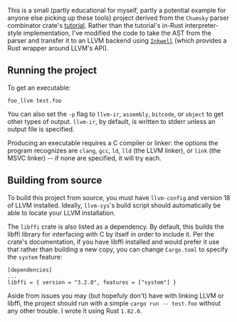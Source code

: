 This is a small (partly educational for myself, partly a potential example for
anyone else picking up these tools) project derived from the `Chumsky` parser
combinator crate's [tutorial](https://github.com/zesterer/chumsky/blob/main/tutorial.md).
Rather than the tutorial's in-Rust interpreter-style implementation, I've
modified the code to take the AST from the parser and transfer it to an LLVM
backend using [`Inkwell`](https://github.com/TheDan64/inkwell) (which provides a
Rust wrapper around LLVM's API).

## Running the project

To get an executable:


```
foo_llvm test.foo
```

You can also set the `-p` flag to `llvm-ir`, `assembly`, `bitcode`, or `object`
to get other types of output. `llvm-ir`, by default, is written to stderr
unless an output file is specified.

Producing an executable requires a C compiler or linker: the options the
program recognizes are `clang`, `gcc`, `ld`, `lld` (the LLVM linker), or
`link` (the MSVC linker) -- if none are specified, it will try each.

## Building from source

To build this project from source, you must have `llvm-config` and version 18
of LLVM installed. Ideally, `llvm-sys`'s build script should automatically be
able to locate your LLVM installation.

The `libffi` crate is also listed as a dependency. By default, this builds the
libffi library for interfacing with C by itself in order to include it. Per the
crate's documentation, if you have libffi installed and would prefer it use that
rather than building a new copy, you can change `Cargo.toml` to specify the
`system` feature:

```
[dependencies]
...
libffi = { version = "3.2.0", features = ["system"] }
```

Aside from issues you may (but hopefuly don't) have with linking LLVM or libffi,
the project should run with a simple `cargo run -- test.foo` without any other
trouble. I wrote it using Rust `1.82.0`.